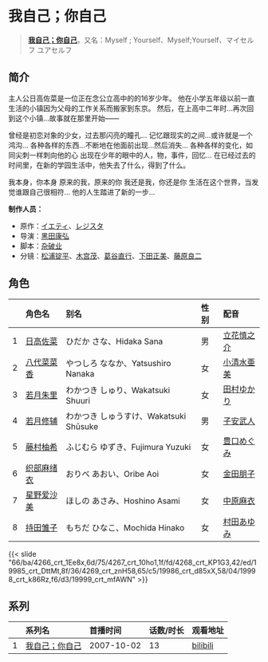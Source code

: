 # 我自己；你自己


> <u>**[我自己；你自己](http://bgm.tv/subject/306)**</u>，又名：Myself ; Yourself、Myself;Yourself、マイセルフ ユアセルフ

## 简介


主人公日高佐菜是一位正在念公立高中的的16岁少年。
他在小学五年级以前一直生活的小镇因为父母的工作关系而搬家到东京。
然后，在上高中二年时…再次回到这个小镇…故事就在那里开始——

曾经是初恋对象的少女，过去那闪亮的瞳孔…
记忆跟现实的之间…或许就是一个鸿沟…
各种各样的东西…不断地在他面前出现…然后消失…
各种各样的变化，如同尖刺一样刺向他的心
出现在少年的眼中的人，物，事件，回忆…
在已经过去的时间里，在新的学园生活中，他失去了什么，得到了什么。

我本身，你本身
原来的我，原来的你
我还是我，你还是你
生活在这个世界，当发觉谁跟自己很相符…
他的人生踏进了新的一步…

**制作人员：**
- 原作：[イエティ](http://bgm.tv/person/3496)、[レジスタ](http://bgm.tv/person/7934)
- 导演：[黑田康弘](http://bgm.tv/person/1297)
- 脚本：[杂破业](http://bgm.tv/person/3148)
- 分镜：[松浦锭平](http://bgm.tv/person/1473)、[木宫茂](http://bgm.tv/person/2181)、[葛谷直行](http://bgm.tv/person/3246)、[下田正美](http://bgm.tv/person/278)、[藤原良二](http://bgm.tv/person/2221)

## 角色

|     |   角色名   |   别名  | 性别 |  配音  |
|:--- |:------  |:----      |:---  |:--   |
| 1 | [日高佐菜](http://bgm.tv/character/4266) | ひだか さな、Hidaka Sana | 男 | [立花慎之介](http://bgm.tv/person/4645) |
| 2 | [八代菜菜香](http://bgm.tv/character/4267) | やつしろ ななか、Yatsushiro Nanaka | 女 | [小清水亜美](http://bgm.tv/person/4474) |
| 3 | [若月朱里](http://bgm.tv/character/4268) | わかつき しゅり、Wakatsuki Shuuri | 女 | [田村ゆかり](http://bgm.tv/person/3965) |
| 4 | [若月修辅](http://bgm.tv/character/19985) | わかつき しゅうすけ、Wakatsuki Shūsuke | 男 | [子安武人](http://bgm.tv/person/1096) |
| 5 | [藤村柚希](http://bgm.tv/character/4269) | ふじむら ゆずき、Fujimura Yuzuki | 女 | [豊口めぐみ](http://bgm.tv/person/3866) |
| 6 | [织部麻绪衣](http://bgm.tv/character/19986) | おりべ あおい、Oribe Aoi | 女 | [金田朋子](http://bgm.tv/person/3886) |
| 7 | [星野爱沙美](http://bgm.tv/character/19998) | ほしの あさみ、Hoshino Asami | 女 | [中原麻衣](http://bgm.tv/person/4145) |
| 8 | [持田雏子](http://bgm.tv/character/19999) | もちだ ひなこ、Mochida Hinako | 女 | [村田あゆみ](http://bgm.tv/person/10453) |

{{< slide "66/ba/4266_crt_1Ee8x,6d/75/4267_crt_10ho1,1f/fd/4268_crt_KP1G3,42/ed/19985_crt_DttMt,8f/36/4269_crt_znH58,65/c5/19986_crt_d85xX,58/04/19998_crt_k86Rz,f6/d3/19999_crt_mfAWN" >}}

## 系列

|     |   系列名   |   首播时间  | 话数/时长  | 观看地址 |
|:---  |:------    |:----      |:---       |:---  |
| 1 |[我自己；你自己](https://bgm.tv/subject/306)| 2007-10-02 | 13 | [bilibili](https://www.bilibili.com/bangumi/play/ss1338)  |



